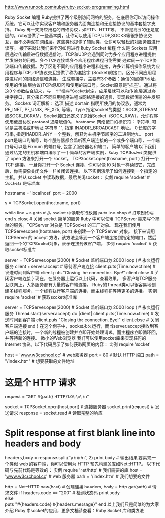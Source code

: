 

http://www.runoob.com/ruby/ruby-socket-programming.html

Ruby Socket 编程
Ruby提供了两个级别访问网络的服务，在底层你可以访问操作系统，它可以让你实现客户端和服务器为面向连接和无连接协议的基本套接字支持。
Ruby 统一支持应用程的网络协议，如FTP、HTTP等。
不管是高层的还是底层的。ruby提供了一些基本类，让你可以使用TCP,UDP,SOCKS等很多协议交互，而不必拘泥在网络层。这些类也提供了辅助类，让你可以轻松的对服务器进行读写。
接下来就让我们来学习如何进行 Ruby Socket 编程
什么是 Sockets
应用层通过传输层进行数据通信时，TCP和UDP会遇到同时为多个应用程序进程提供并发服务的问题。多个TCP连接或多个应用程序进程可能需要 通过同一个TCP协议端口传输数据。为了区别不同的应用程序进程和连接，许多计算机操作系统为应用程序与TCP／IP协议交互提供了称为套接字 (Socket)的接口，区分不同应用程序进程间的网络通信和连接。
生成套接字，主要有3个参数：通信的目的IP地址、使用的传输 层协议(TCP或UDP)和使用的端口号。Socket原意是"插座"。通过将这3个参数结合起来，与一个"插座"Socket绑定，应用层就可以和传输 层通过套接字接口，区分来自不同应用程序进程或网络连接的通信，实现数据传输的并发服务。
Sockets 词汇解析：
选项	描述
domain	指明所使用的协议族，通常为 PF_INET, PF_UNIX, PF_X25, 等等。
type	指定socket的类型：SOCK_STREAM 或SOCK_DGRAM，Socket接口还定义了原始Socket（SOCK_RAW），允许程序使用低层协议
protocol	通常赋值0。
hostname	网络接口的标识符：
字符串, 可以是主机名或IP地址
字符串 "<broadcast>", 指定 INADDR_BROADCAST 地址。
0 长度的字符串, 指定INADDR_ANY
一个整数，解释为主机字节顺序的二进制地址。
port	port是端口的编号，每个服务器都会监听客户端连接的一个或多个端口号，一个端口号可以是 Fixnum 的端口号, 包含了服务器名和端口。
简单的客户端
以下我们通过给定的主机和端口编写了一个简单的客户端实例，Ruby TCPSocket 类提供了 open 方法来打开一个 socket。
TCPSocket.open(hosname, port ) 打开一个 TCP 连接。
一旦你打开一个 Socket 连接，你可以像 IO 对象一样读取它，完成后，你需要像关闭文件一样关闭该连接。
以下实例演示了如何连接到一个指定的主机，并从 socket 中读取数据，最后关闭socket：
实例
require 'socket'      # Sockets 是标准库
 
hostname = 'localhost'
port = 2000
 
s = TCPSocket.open(hostname, port)
 
while line = s.gets   # 从 socket 中读取每行数据
  puts line.chop      # 打印到终端
end
s.close               # 关闭 socket
简单的服务
Ruby 中可以使用 TCPServer 类来写个简单的服务。TCPServer 对象是 TCPSocket 的工厂对象。
现在我们使用 TCPServer.open(hostname, port) 来创建一个 TCPServer 对象。
接下来调用 TCPServer 的 accept 方法，该方法会等到一个客户端连接到指定的端口，然后返回一个的TCPSocket对象，表示连接到该客户端。
实例
require 'socket'               # 获取socket标准库
 
server = TCPServer.open(2000)  # Socket 监听端口为 2000
loop {                         # 永久运行服务
  client = server.accept       # 等待客户端连接
  client.puts(Time.now.ctime)  # 发送时间到客户端
  client.puts "Closing the connection. Bye!"
  client.close                 # 关闭客户端连接
}
现在，在服务器上运行以上代码，查看效果。
多客户端TCP服务
互联网上，大多服务都有大量的客户端连接。
Ruby的Thread类可以很容易地创建多线程服务，一个线程执行客户端的连接，而主线程在等待更多的连接。
实例
require 'socket'                # 获取socket标准库
 
server = TCPServer.open(2000)   # Socket 监听端口为 2000
loop {                          # 永久运行服务
  Thread.start(server.accept) do |client|
    client.puts(Time.now.ctime) # 发送时间到客户端
    client.puts "Closing the connection. Bye!"
    client.close                # 关闭客户端连接
  end
}
在这个例子中，socket永久运行，而当server.accept接收到客户端的连接时，一个新的线程被创建并立即开始处理请求。而主程序立即循环回，并等待新的连接。
微小的Web浏览器
我们可以使用socket库来实现任何的 Internet 协议。以下代码展示了如何获取网页的内容：
实例
require 'socket'
 
host = 'www.w3cschool.cc'     # web服务器
port = 80                           # 默认 HTTP 端口
path = "/index.htm"                 # 想要获取的文件地址
 
# 这是个 HTTP 请求
request = "GET #{path} HTTP/1.0\r\n\r\n"
 
socket = TCPSocket.open(host,port)  # 连接服务器
socket.print(request)               # 发送请求
response = socket.read              # 读取完整的响应
# Split response at first blank line into headers and body
headers,body = response.split("\r\n\r\n", 2) 
print body                          # 输出结果
要实现一个类似 web 的客户端，你可以使用为 HTTP 预先构建的库如Net::HTTP。
以下代码与先前代码是等效的：
实例
require 'net/http'                  # 我们需要的库
host = 'www.w3cschool.cc'           #  web 服务器
path = '/index.htm'                 # 我们想要的文件 
 
http = Net::HTTP.new(host)          # 创建连接
headers, body = http.get(path)      # 请求文件
if headers.code == "200"            # 检测状态码
  print body                        
else                                
  puts "#{headers.code} #{headers.message}" 
end
以上我们只是简单的为大家介绍 Ruby 中socket的应用，更多文档请查看：Ruby Socket 库和类方法